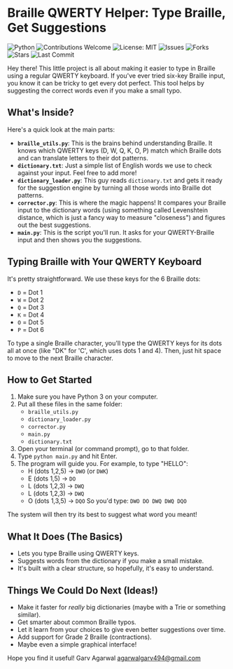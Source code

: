 # Braille QWERTY Helper: Type Braille, Get Suggestions
![Python](https://img.shields.io/badge/Python-3.x-blue)
![Contributions Welcome](https://img.shields.io/badge/Contributions-Welcome-brightgreen)
![License: MIT](https://img.shields.io/badge/License-MIT-yellow.svg)
![Issues](https://img.shields.io/github/issues/garv999/Braille-Autocorrect-and-Suggestion-System)
![Forks](https://img.shields.io/github/forks/garv999/Braille-Autocorrect-and-Suggestion-System)
![Stars](https://img.shields.io/github/stars/garv999/Braille-Autocorrect-and-Suggestion-System)
![Last Commit](https://img.shields.io/github/last-commit/garv999/Braille-Autocorrect-and-Suggestion-System)


Hey there! This little project is all about making it easier to type in Braille using a regular QWERTY keyboard. If you've ever tried six-key Braille input, you know it can be tricky to get every dot perfect. This tool helps by suggesting the correct words even if you make a small typo.

## What's Inside?

Here's a quick look at the main parts:

* **`braille_utils.py`**: This is the brains behind understanding Braille. It knows which QWERTY keys (D, W, Q, K, O, P) match which Braille dots and can translate letters to their dot patterns.
* **`dictionary.txt`**: Just a simple list of English words we use to check against your input. Feel free to add more!
* **`dictionary_loader.py`**: This guy reads `dictionary.txt` and gets it ready for the suggestion engine by turning all those words into Braille dot patterns.
* **`corrector.py`**: This is where the magic happens! It compares your Braille input to the dictionary words (using something called Levenshtein distance, which is just a fancy way to measure "closeness") and figures out the best suggestions.
* **`main.py`**: This is the script you'll run. It asks for your QWERTY-Braille input and then shows you the suggestions.

## Typing Braille with Your QWERTY Keyboard

It's pretty straightforward. We use these keys for the 6 Braille dots:

* `D` = Dot 1
* `W` = Dot 2
* `Q` = Dot 3
* `K` = Dot 4
* `O` = Dot 5
* `P` = Dot 6

To type a single Braille character, you'll type the QWERTY keys for its dots all at once (like "DK" for 'C', which uses dots 1 and 4). Then, just hit space to move to the next Braille character.

## How to Get Started

1. Make sure you have Python 3 on your computer.
2. Put all these files in the same folder:
    * `braille_utils.py`
    * `dictionary_loader.py`
    * `corrector.py`
    * `main.py`
    * `dictionary.txt`
3. Open your terminal (or command prompt), go to that folder.
4. Type `python main.py` and hit Enter.
5. The program will guide you. For example, to type "HELLO":
    * H (dots 1,2,5) -> `DWO` (or `DWK`)
    * E (dots 1,5) -> `DO`
    * L (dots 1,2,3) -> `DWQ`
    * L (dots 1,2,3) -> `DWQ`
    * O (dots 1,3,5) -> `DQO`
    So you'd type: `DWO DO DWQ DWQ DQO`

The system will then try its best to suggest what word you meant!

## What It Does (The Basics)

* Lets you type Braille using QWERTY keys.
* Suggests words from the dictionary if you make a small mistake.
* It's built with a clear structure, so hopefully, it's easy to understand.

## Things We Could Do Next (Ideas!)

* Make it faster for *really* big dictionaries (maybe with a Trie or something similar).
* Get smarter about common Braille typos.
* Let it learn from your choices to give even better suggestions over time.
* Add support for Grade 2 Braille (contractions).
* Maybe even a simple graphical interface!

Hope you find it useful!
Garv Agarwal
<agarwalgarv494@gmail.com>
